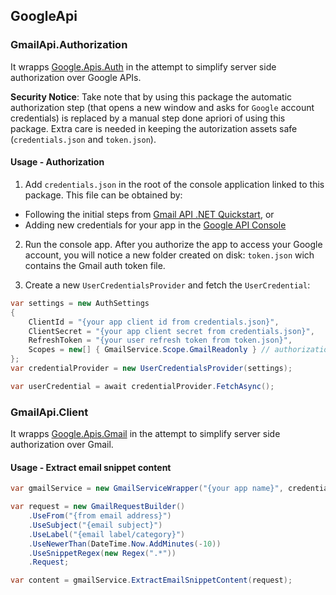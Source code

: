 ## GoogleApi

### GmailApi.Authorization

It wrapps [Google.Apis.Auth](https://www.nuget.org/packages/Google.Apis.Auth/) in the attempt to simplify server side authorization over Google APIs.

**Security Notice**: Take note that by using this package the automatic authorization step (that opens a new window and asks for `Google` account credentials) is replaced by a manual step done apriori of using this package. Extra care is needed in keeping the autorization assets safe (`credentials.json` and `token.json`).

#### Usage - Authorization

1. Add `credentials.json` in the root of the console application linked to this package. This file can be obtained by:

- Following the initial steps from [Gmail API .NET Quickstart](https://developers.google.com/gmail/api/quickstart/dotnet), or
- Adding new credentials for your app in the [Google API Console](https://console.cloud.google.com/apis/credentials)

2. Run the console app. After you authorize the app to access your Google account, you will notice a new folder created on disk: `token.json` wich contains the Gmail auth token file.

3. Create a new `UserCredentialsProvider` and fetch the `UserCredential`:

```csharp
var settings = new AuthSettings
{
    ClientId = "{your app client id from credentials.json}",
    ClientSecret = "{your app client secret from credentials.json}",
    RefreshToken = "{your user refresh token from token.json}",
    Scopes = new[] { GmailService.Scope.GmailReadonly } // authorization scopes - in this case for Gmail
};
var credentialProvider = new UserCredentialsProvider(settings);

var userCredential = await credentialProvider.FetchAsync();
```

### GmailApi.Client

It wrapps [Google.Apis.Gmail](https://developers.google.com/api-client-library/dotnet/apis/gmail/v1) in the attempt to simplify server side authorization over Gmail.

#### Usage - Extract email snippet content

```csharp
var gmailService = new GmailServiceWrapper("{your app name}", credential);

var request = new GmailRequestBuilder()
    .UseFrom("{from email address}")
    .UseSubject("{email subject}")
    .UseLabel("{email label/category}")
    .UseNewerThan(DateTime.Now.AddMinutes(-10))
    .UseSnippetRegex(new Regex(".*"))
    .Request;

var content = gmailService.ExtractEmailSnippetContent(request);
```

